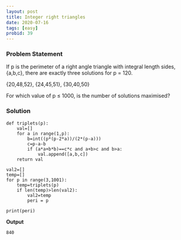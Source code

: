 ```yaml
---
layout: post
title: Integer right triangles
date: 2020-07-16 
tags: [easy]
probid: 39
---
```



### Problem Statement

If p is the perimeter of a right angle triangle with integral length sides, {a,b,c}, there are exactly three solutions for p = 120.

{20,48,52}, {24,45,51}, {30,40,50}

For which value of p ≤ 1000, is the number of solutions maximised?


### Solution

```
def triplets(p):
    val=[]
    for a in range(1,p):
        b=int((p*(p-2*a))/(2*(p-a)))
        c=p-a-b
        if (a*a+b*b)==c*c and a+b>c and b>a:
            val.append([a,b,c])
    return val

val2=[]
temp=[]
for p in range(3,1001):
    temp=triplets(p)
    if len(temp)>len(val2):
        val2=temp
        peri = p

print(peri)
```

**Output**

```
840
```